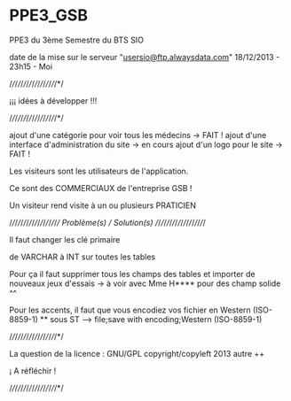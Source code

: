 PPE3_GSB
=======

PPE3 du 3ème Semestre du BTS SIO

date de la mise sur le serveur "usersio@ftp.alwaysdata.com"
18/12/2013 - 23h15 - Moi



/*/*/*/*/*/*/*/*/*/*/*/*/*/*/*/*/*/

   ¡¡¡ idées à développer !!!

/*/*/*/*/*/*/*/*/*/*/*/*/*/*/*/*/*/


ajout d'une catégorie pour voir tous les médecins  -> FAIT !
ajout d'une interface d'administration du site -> en cours
ajout d'un logo pour le site -> FAIT !


Les visiteurs sont les utilisateurs de l'application.

Ce sont des COMMERCIAUX de l'entreprise GSB !

Un visiteur rend visite à un ou plusieurs PRATICIEN







/*/*/*/*/*/*/*/*/*/*/*/*/*/*/*/*/*/
     Problème(s) / Solution(s)
/*/*/*/*/*/*/*/*/*/*/*/*/*/*/*/*/*/

Il faut changer les clé primaire

de VARCHAR à INT sur toutes les tables

Pour ça il faut supprimer tous les champs des tables et importer de
nouveaux jeux d'essais -> à voir avec Mme H**** pour des champ solide ^^


Pour les accents, il faut que vous encodiez vos fichier en Western (ISO-8859-1)
	** sous ST --> file;save with encoding;Western (ISO-8859-1)


/*/*/*/*/*/*/*/*/*/*/*/*/*/*/*/*/*/

La question de la licence :
	GNU/GPL
	copyright/copyleft 2013
	autre ++

¡ A réfléchir !

/*/*/*/*/*/*/*/*/*/*/*/*/*/*/*/*/*/
